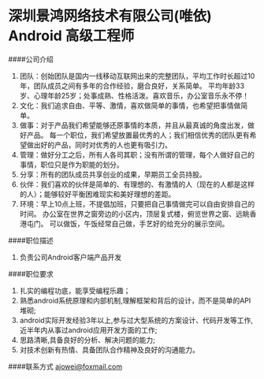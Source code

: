 深圳景鸿网络技术有限公司(唯依) Android 高级工程师
==========

####公司介绍
1. 团队：创始团队是国内一线移动互联网出来的完整团队，平均工作时长超过10年，团队成员之间有多年的合作经验，磨合良好，关系简单。 
平均年龄33岁、心理年龄25岁；处事成熟、性格活泼。喜欢音乐，办公室音乐永不停！ 
2. 文化：我们追求自由、平等、激情，喜欢做简单的事情，也希望把事情做简单。 
3. 做事：对于产品我们希望能够还原事情的本质，并且从最真诚的角度出发，做好产品。 
每一个职位，我们希望放置最优秀的人；我们相信优秀的团队更有希望做出好的产品，同时对优秀的人也更有吸引力。 
4. 管理：做好分工之后，所有人各司其职；没有所谓的管理，每个人做好自己的事情，职位只是作为职能的划分。 
5. 分享：所有的团队成员共享创业的成果，早期员工全员持股。 
6. 伙伴：我们喜欢的伙伴是简单的、有理想的、有激情的人（现在的人都是这样的人）；能够较好平衡困难现实和美好理想的差距。 
7. 环境：早上10点上班，不提倡加班，只要把自己事情做完可以自由安排自己的时间。 
办公室在世界之窗旁边的小区内，顶层复式楼，俯览世界之窗、远眺香港屯门。
可以做饭，午饭经常自己做，手艺好的给充分的展示空间。  

####职位描述
1. 负责公司Android客户端产品开发

####职位要求 
1. 扎实的编程功底，能享受编程乐趣；
2. 熟悉android系统原理和内部机制,理解框架和背后的设计，而不是简单的API堆砌;
3. android实际开发经验3年以上,参与过大型系统的方案设计、代码开发等工作,近半年内从事过android应用开发方面的工作;
4. 思路清晰,具备良好的分析、解决问题的能力;
5. 对技术创新有热情、具备团队合作精神及良好的沟通能力。

####联系方式
[ajowei@foxmail.com](mailto:ajowei@foxmail.com)

